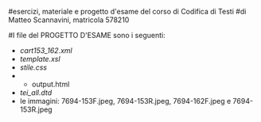 #esercizi, materiale e progetto d'esame del corso di Codifica di Testi 
#di Matteo Scannavini, matricola 578210

#I file del PROGETTO D'ESAME sono i seguenti:
* *cart153_162.xml*
* *template.xsl*
* *stile.css*
* * output.html
* *tei_all.dtd*
* le immagini: 7694-153F.jpeg, 7694-153R.jpeg, 7694-162F.jpeg e 7694-153R.jpeg
